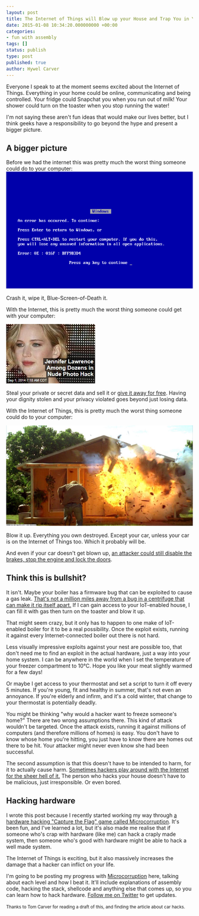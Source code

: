 ```yaml
---
layout: post
title: The Internet of Things will Blow up your House and Trap You in Your Car
date: 2015-01-08 10:34:20.000000000 +00:00
categories:
- fun with assembly
tags: []
status: publish
type: post
published: true
author: Hywel Carver
---
```

Everyone I speak to at the moment seems excited about the Internet of Things. Everything in your home could be online, communicating and being controlled. Your fridge could Snapchat you when you run out of milk! Your shower could turn on the toaster when you stop running the water!

I'm not saying these aren't fun ideas that would make our lives better, but I think geeks have a responsibility to go beyond the hype and present a bigger picture.

<h2>A bigger picture</h2>
Before we had the internet this was pretty much the worst thing someone could do to your computer:

<img src="assets/Windows_9X_BSOD.png" />

Crash it, wipe it, Blue-Screen-of-Death it.

With the Internet, this is pretty much the worst thing someone could get with your computer:

<img src="assets/jennifer-lawrence-other-celebs-outraged-by-nude-photo-leak.jpeg" />

Steal your private or secret data and sell it or <a href="http://en.wikipedia.org/wiki/2014_celebrity_photo_hack">give it away for free</a>. Having your dignity stolen and your privacy violated goes beyond just losing data.

With the Internet of Things, this is pretty much the worst thing someone could do to your computer:

<img src="assets/house_explosion.jpg" />

Blow it up. Everything you own destroyed. Except your car, unless your car is on the Internet of Things too. Which it probably will be.

And even if your car doesn't get blown up, <a href="http://www.technologyreview.com/news/418969/is-your-car-safe-from-hackers/">an attacker could still disable the brakes, stop the engine and lock the doors</a>.

<h2>Think this is bullshit?</h2>
It isn't. Maybe your boiler has a firmware bug that can be exploited to cause a gas leak. <a href="http://en.wikipedia.org/wiki/Stuxnet">That's not a million miles away from a bug in a centrifuge that can make it rip itself apart.</a> If I can gain access to your IoT-enabled house, I can fill it with gas then turn on the toaster and blow it up.

That might seem crazy, but it only has to happen to one make of IoT-enabled boiler for it to be a real possibility. Once the exploit exists, running it against every Internet-connected boiler out there is not hard.

Less visually impressive exploits against your nest are possible too, that don't need me to find an exploit in the actual hardware, just a way into your home system. I can be anywhere in the world when I set the temperature of your freezer compartment to 10°C. Hope you like your meat slightly warmed for a few days!

Or maybe I get access to your thermostat and set a script to turn it off every 5 minutes. If you're young, fit and healthy in summer, that's not even an annoyance. If you're elderly and infirm, and it's a cold winter, that change to your thermostat is potentially deadly.

You might be thinking "why would a hacker want to freeze someone's home?" There are two wrong assumptions there. This kind of attack wouldn't be targeted. Once the attack exists, running it against millions of computers (and therefore millions of homes) is easy. You don't have to know whose home you're hitting, you just have to know there are homes out there to be hit. Your attacker might never even know she had been successful.

The second assumption is that this doesn't have to be intended to harm, for it to actually cause harm. <a href="http://www.telegraph.co.uk/technology/video-games/video-game-news/11314417/How-Lizard-Squad-ruined-Christmas.html">Sometimes hackers play around with the Internet for the sheer hell of it.</a> The person who hacks your house doesn't have to be malicious, just irresponsible. Or even bored.

<h2>Hacking hardware</h2>
I wrote this post because I recently started working my way through <a href="http://microcorruption.com">a hardware hacking "Capture the Flag" game called Microcorruption</a>. It's been fun, and I've learned a lot, but it's also made me realise that if someone who's crap with hardware (like me) can hack a craply made system, then someone who's good with hardware might be able to hack a well made system.

The Internet of Things is exciting, but it also massively increases the damage that a hacker can inflict on your life.

I'm going to be posting my progress with <a href="http://microcorruption.com">Microcorruption</a> here, talking about each level and how I beat it. It'll include explanations of assembly code, hacking the stack, shellcode and anything else that comes up, so you can learn how to hack hardware. <a href="http://www.twitter.com/h_carver">Follow me on Twitter</a> to get updates.

<small>Thanks to Tom Carver for reading a draft of this, and finding the article about car hacks.</small>

